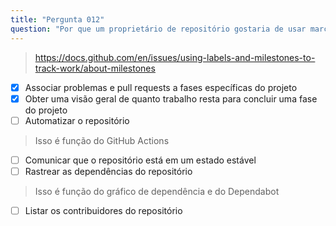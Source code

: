 ```yaml
---
title: "Pergunta 012"
question: "Por que um proprietário de repositório gostaria de usar marcos? (Escolha duas opções.)"
---
```



> https://docs.github.com/en/issues/using-labels-and-milestones-to-track-work/about-milestones
- [x] Associar problemas e pull requests a fases específicas do projeto
- [x] Obter uma visão geral de quanto trabalho resta para concluir uma fase do projeto
- [ ] Automatizar o repositório
> Isso é função do GitHub Actions
- [ ] Comunicar que o repositório está em um estado estável
- [ ] Rastrear as dependências do repositório
> Isso é função do gráfico de dependência e do Dependabot
- [ ] Listar os contribuidores do repositório
